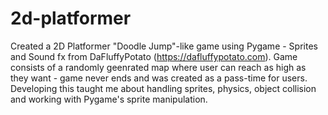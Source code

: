 # 2d-platformer
Created a 2D Platformer "Doodle Jump"-like game using Pygame - Sprites and Sound fx from DaFluffyPotato (https://dafluffypotato.com).
Game consists of a randomly geenrated map where user can reach as high as they want - game never ends and was created as a pass-time for users. Developing this taught me about handling sprites, physics, object collision and working with Pygame's sprite manipulation.
